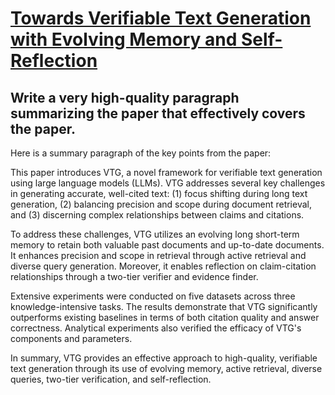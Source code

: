 # [Towards Verifiable Text Generation with Evolving Memory and   Self-Reflection](https://arxiv.org/abs/2312.09075)

## Write a very high-quality paragraph summarizing the paper that effectively covers the paper.

 Here is a summary paragraph of the key points from the paper:

This paper introduces VTG, a novel framework for verifiable text generation using large language models (LLMs). VTG addresses several key challenges in generating accurate, well-cited text: (1) focus shifting during long text generation, (2) balancing precision and scope during document retrieval, and (3) discerning complex relationships between claims and citations. 

To address these challenges, VTG utilizes an evolving long short-term memory to retain both valuable past documents and up-to-date documents. It enhances precision and scope in retrieval through active retrieval and diverse query generation. Moreover, it enables reflection on claim-citation relationships through a two-tier verifier and evidence finder.  

Extensive experiments were conducted on five datasets across three knowledge-intensive tasks. The results demonstrate that VTG significantly outperforms existing baselines in terms of both citation quality and answer correctness. Analytical experiments also verified the efficacy of VTG's components and parameters.

In summary, VTG provides an effective approach to high-quality, verifiable text generation through its use of evolving memory, active retrieval, diverse queries, two-tier verification, and self-reflection.
